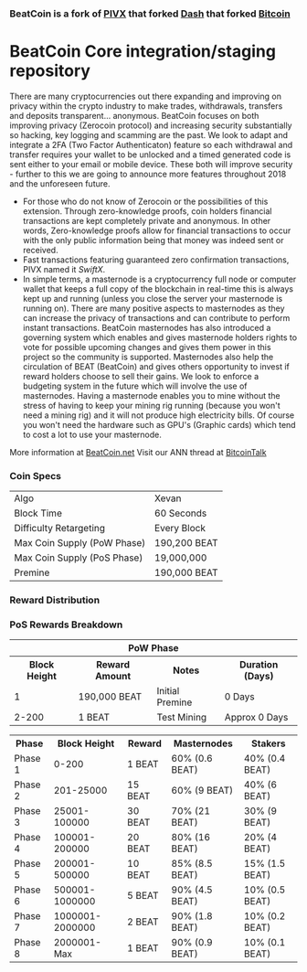 ### BeatCoin is a fork of [PIVX](https://github.com/PIVX-Project/PIVX) that forked [Dash](https://github.com/dashpay/dash) that forked [Bitcoin](https://github.com/bitcoin/bitcoinp)


# BeatCoin Core integration/staging repository


There are many cryptocurrencies out there expanding and improving on privacy within the crypto industry to make trades, withdrawals, transfers and deposits transparent... anonymous. BeatCoin focuses on both improving privacy (Zerocoin protocol) and increasing security substantially so hacking, key logging and scamming are the past. We look to adapt and integrate a 2FA (Two Factor Authenticaton) feature so each withdrawal and transfer requires your wallet to be unlocked and a timed generated code is sent either to your email or mobile device. These both will improve security - further to this we are going to announce more features throughout 2018 and the unforeseen future.
- For those who do not know of Zerocoin or the possibilities of this extension. Through zero-knowledge proofs, coin holders financial transactions are kept completely private and anonymous. In other words, Zero-knowledge proofs allow for financial transactions to occur with the only public information being that money was indeed sent or received.
- Fast transactions featuring guaranteed zero confirmation transactions, PIVX named it _SwiftX_.
- In simple terms, a masternode is a cryptocurrency full node or computer wallet that keeps a full copy of the blockchain in real-time this is always kept up and running (unless you close the server your masternode is running on). There are many positive aspects to masternodes as they can increase the privacy of transactions and can contribute to perform instant transactions. BeatCoin masternodes has also introduced a governing system which enables and gives masternode holders rights to vote for possible upcoming changes and gives them power in this project so the community is supported. Masternodes also help the circulation of BEAT (BeatCoin) and gives others opportunity to invest if reward holders choose to sell their gains. We look to enforce a budgeting system in the future which will involve the use of masternodes. Having a masternode enables you to mine without the stress of having to keep your mining rig running (because you won't need a mining rig) and it will not produce high electricity bills. Of course you won't need the hardware such as GPU's (Graphic cards) which tend to cost a lot to use your masternode.

More information at [BeatCoin.net](http://www.beatcoin.net/) Visit our ANN thread at [BitcoinTalk](http://www.bitcointalk.org/index.php)


### Coin Specs
<table>
<tr><td>Algo</td><td>Xevan</td></tr>
<tr><td>Block Time</td><td>60 Seconds</td></tr>
<tr><td>Difficulty Retargeting</td><td>Every Block</td></tr>
<tr><td>Max Coin Supply (PoW Phase)</td><td>190,200 BEAT</td></tr>
<tr><td>Max Coin Supply (PoS Phase)</td><td>19,000,000</td></tr>
<tr><td>Premine</td><td>190,000 BEAT</td></tr>
</table>


### Reward Distribution

<table>
<th colspan=4>PoW Phase</th>
<tr><th>Block Height</th><th>Reward Amount</th><th>Notes</th><th>Duration (Days)</th></tr>
<tr><td>1</td><td>190,000 BEAT</td><td>Initial Premine</td><td>0 Days</td></tr>
<tr><td>2-200</td><td>1 BEAT</td><td rowspan=1>Test Mining</td><td rowspan=1> Approx 0 Days</td></tr>


### PoS Rewards Breakdown

<table>
<th>Phase</th><th>Block Height</th><th>Reward</th><th>Masternodes</th><th>Stakers</th>
<tr><td>Phase 1</td><td>0-200</td><td>1 BEAT</td><td>60% (0.6 BEAT)</td><td>40% (0.4 BEAT)</td></tr>
<tr><td>Phase 2</td><td>201-25000</td><td>15 BEAT</td><td>60% (9 BEAT)</td><td>40% (6 BEAT)</td></tr>
<tr><td>Phase 3</td><td>25001-100000</td><td>30 BEAT</td><td>70% (21 BEAT)</td><td>30% (9 BEAT)</td></tr>
<tr><td>Phase 4</td><td>100001-200000</td><td>20 BEAT</td><td>80% (16 BEAT)</td><td>20% (4 BEAT)</td></tr>
<tr><td>Phase 5</td><td>200001-500000</td><td>10 BEAT</td><td>85% (8.5 BEAT)</td><td>15% (1.5 BEAT)</td></tr>
<tr><td>Phase 6</td><td>500001-1000000</td><td>5 BEAT</td><td>90% (4.5 BEAT)</td><td>10% (0.5 BEAT)</td></tr>
<tr><td>Phase 7</td><td>1000001-2000000</td><td>2 BEAT</td><td>90% (1.8 BEAT)</td><td>10% (0.2 BEAT)</td></tr>
<tr><td>Phase 8</td><td>2000001-Max</td><td>1 BEAT</td><td>90% (0.9 BEAT)</td><td>10% (0.1 BEAT)</td></tr>
</table>

